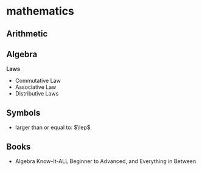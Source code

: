 # mathematics

## Arithmetic

## Algebra

**Laws**

- Commutative Law
- Associative Law
- Distributive Laws

## Symbols

- larger than or equal to: $\lep$

## Books

- Algebra Know-It-ALL Beginner to Advanced, and Everything in Between

